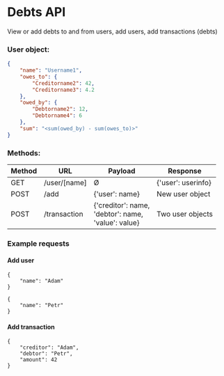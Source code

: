 # Debts API
 View or add debts to and from users, add users, add transactions (debts)

### User object:
```json
{
    "name": "Username1",
    "owes_to": {
        "Creditorname2": 42,
        "Creditorname3": 4.2
    },
    "owed_by": {
        "Debtorname2": 12,
        "Debtorname4": 6
    },
    "sum": "<sum(owed_by) - sum(owes_to)>"
}
```
### Methods:
| Method | URL              | Payload                                                      | Response                            |
|--------|------------------|--------------------------------------------------------------|-------------------------------------|
| GET    | /user/[name]     | Ø                                                            | {'user': userinfo}                  | 
| POST   | /add             | {'user': name}                                               | New user object                     |
| POST   | /transaction     | {'creditor': name, <br/>'debtor': name, <br/>'value': value} | Two user objects                    |

### Example requests
#### Add user
```
{
    "name": "Adam"
}
```
```
{
    "name": "Petr"
}
```
#### Add transaction
```
{
    "creditor": "Adam",
    "debtor": "Petr",
    "amount": 42
}
```
